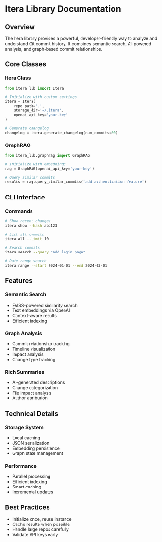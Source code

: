 # Itera Library Documentation

## Overview
The Itera library provides a powerful, developer-friendly way to analyze and understand Git commit history. It combines semantic search, AI-powered analysis, and graph-based commit relationships.

## Core Classes

### Itera Class
```python
from itera_lib import Itera

# Initialize with custom settings
itera = Itera(
    repo_path='.',
    storage_dir='~/.itera',
    openai_api_key='your-key'
)

# Generate changelog
changelog = itera.generate_changelog(num_commits=30)
```

### GraphRAG
```python
from itera_lib.graphrag import GraphRAG

# Initialize with embeddings
rag = GraphRAG(openai_api_key='your-key')

# Query similar commits
results = rag.query_similar_commits("add authentication feature")
```

## CLI Interface

### Commands
```bash
# Show recent changes
itera show --hash abc123

# List all commits
itera all --limit 10

# Search commits
itera search --query "add login page"

# Date range search
itera range --start 2024-01-01 --end 2024-03-01
```

## Features

### Semantic Search
- FAISS-powered similarity search
- Text embeddings via OpenAI
- Context-aware results
- Efficient indexing

### Graph Analysis
- Commit relationship tracking
- Timeline visualization
- Impact analysis
- Change type tracking

### Rich Summaries
- AI-generated descriptions
- Change categorization
- File impact analysis
- Author attribution

## Technical Details

### Storage System
- Local caching
- JSON serialization
- Embedding persistence
- Graph state management

### Performance
- Parallel processing
- Efficient indexing
- Smart caching
- Incremental updates

## Best Practices
- Initialize once, reuse instance
- Cache results when possible
- Handle large repos carefully
- Validate API keys early 